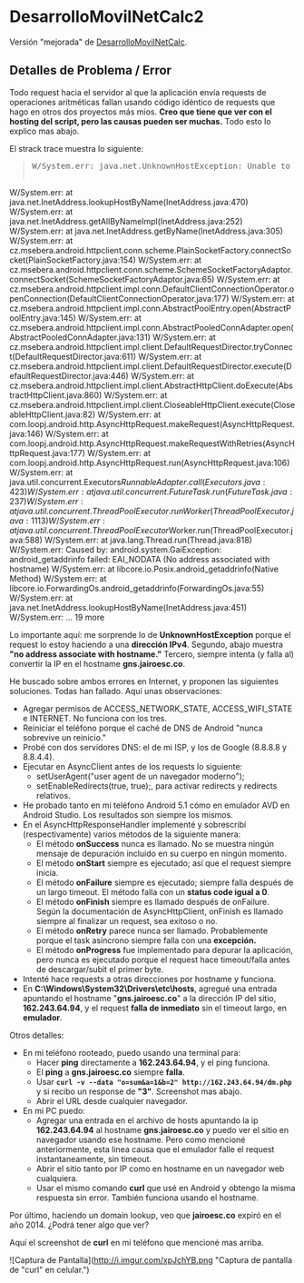 DesarrolloMovilNetCalc2
=======================

Versión "mejorada" de [DesarrolloMovilNetCalc](https://github.com/fdpiniet/DesarrolloMovilNetCalc).

Detalles de Problema / Error
----------------------------

Todo request hacia el servidor al que la aplicación envía requests de operaciones aritméticas fallan usando código idéntico de requests que hago en otros dos proyectos más mios. **Creo que tiene que ver con el hosting del script, pero las causas pueden ser muchas.** Todo esto lo explico mas abajo.

El strack trace muestra lo siguiente:

> <pre>W/System.err: java.net.UnknownHostException: Unable to resolve host "gns.jairoesc.com": No address associated with hostname
W/System.err:     at java.net.InetAddress.lookupHostByName(InetAddress.java:470)
W/System.err:     at java.net.InetAddress.getAllByNameImpl(InetAddress.java:252)
W/System.err:     at java.net.InetAddress.getByName(InetAddress.java:305)
W/System.err:     at cz.msebera.android.httpclient.conn.scheme.PlainSocketFactory.connectSocket(PlainSocketFactory.java:154)
W/System.err:     at cz.msebera.android.httpclient.conn.scheme.SchemeSocketFactoryAdaptor.connectSocket(SchemeSocketFactoryAdaptor.java:65)
W/System.err:     at cz.msebera.android.httpclient.impl.conn.DefaultClientConnectionOperator.openConnection(DefaultClientConnectionOperator.java:177)
W/System.err:     at cz.msebera.android.httpclient.impl.conn.AbstractPoolEntry.open(AbstractPoolEntry.java:145)
W/System.err:     at cz.msebera.android.httpclient.impl.conn.AbstractPooledConnAdapter.open(AbstractPooledConnAdapter.java:131)
W/System.err:     at cz.msebera.android.httpclient.impl.client.DefaultRequestDirector.tryConnect(DefaultRequestDirector.java:611)
W/System.err:     at cz.msebera.android.httpclient.impl.client.DefaultRequestDirector.execute(DefaultRequestDirector.java:446)
W/System.err:     at cz.msebera.android.httpclient.impl.client.AbstractHttpClient.doExecute(AbstractHttpClient.java:860)
W/System.err:     at cz.msebera.android.httpclient.impl.client.CloseableHttpClient.execute(CloseableHttpClient.java:82)
W/System.err:     at com.loopj.android.http.AsyncHttpRequest.makeRequest(AsyncHttpRequest.java:146)
W/System.err:     at com.loopj.android.http.AsyncHttpRequest.makeRequestWithRetries(AsyncHttpRequest.java:177)
W/System.err:     at com.loopj.android.http.AsyncHttpRequest.run(AsyncHttpRequest.java:106)
W/System.err:     at java.util.concurrent.Executors$RunnableAdapter.call(Executors.java:423)
W/System.err:     at java.util.concurrent.FutureTask.run(FutureTask.java:237)
W/System.err:     at java.util.concurrent.ThreadPoolExecutor.runWorker(ThreadPoolExecutor.java:1113)
W/System.err:     at java.util.concurrent.ThreadPoolExecutor$Worker.run(ThreadPoolExecutor.java:588)
W/System.err:     at java.lang.Thread.run(Thread.java:818)
W/System.err: Caused by: android.system.GaiException: android_getaddrinfo failed: EAI_NODATA (No address associated with hostname)
W/System.err:     at libcore.io.Posix.android_getaddrinfo(Native Method)
W/System.err:     at libcore.io.ForwardingOs.android_getaddrinfo(ForwardingOs.java:55)
W/System.err:     at java.net.InetAddress.lookupHostByName(InetAddress.java:451)
W/System.err: 	... 19 more</pre>

Lo importante aquí: me sorprende lo de **UnknownHostException** porque el request lo estoy haciendo a una **dirección IPv4**. Segundo, abajo muestra **"no address associate with hostname."** Tercero, siempre intenta (y falla al) convertir la IP en el hostname **gns.jairoesc.co**.

He buscado sobre ambos errores en Internet, y proponen las siguientes soluciones. Todas han fallado. Aquí unas observaciones:

* Agregar permisos de ACCESS_NETWORK_STATE, ACCESS_WIFI_STATE e INTERNET. No funciona con los tres.
* Reiniciar el teléfono porque el caché de DNS de Android "nunca sobrevive un reinicio."
* Probé con dos servidores DNS: el de mi ISP, y los de Google (8.8.8.8 y 8.8.4.4).
* Ejecutar en AsyncClient antes de los requests lo siguiente:
    - setUserAgent("user agent de un navegador moderno");
    - setEnableRedirects(true, true);, para activar redirects y redirects relativos.
* He probado tanto en mi teléfono Android 5.1 cómo en emulador AVD en Android Studio. Los resultados son siempre los mismos.
* En el AsyncHttpResponseHandler implementé y sobrescribí (respectivamente) varios métodos de la siguiente manera:
    - El método **onSuccess** nunca es llamado. No se muestra ningún mensaje de depuración incluido en su cuerpo en ningún momento.
    - El método **onStart** siempre es ejecutado; así que el request siempre inicia.
    - El método **onFailure** siempre es ejecutado; siempre falla después de un largo timeout. El método falla con un **status code igual a 0**.
    - El método **onFinish** siempre es llamado después de onFailure. Según la documentación de AsyncHttpClient, onFinish es llamado siempre al finalizar un request, sea exitoso o no.
    - El método **onRetry** parece nunca ser llamado. Probablemente porque el task asíncrono siempre falla con una **excepción.** 
    - El método **onProgress** fue implementado para depurar la aplicación, pero nunca es ejecutado porque el request hace timeout/falla antes de descargar/subit el primer byte.
* Intenté hace requests a otras direcciones por hostname y funciona.
* En **C:\Windows\System32\Drivers\etc\hosts**, agregué una entrada apuntando el hostname "**gns.jairoesc.co**" a la dirección IP del sitio, **162.243.64.94**, y el request **falla de inmediato** sin el timeout largo, en **emulador**.

Otros detalles:

* En mi teléfono rooteado, puedo usando una terminal para:
    - Hacer **ping** directamente a **162.243.64.94**, y el ping funciona.
    - El **ping** a **gns.jairoesc.co** siempre **falla**.
    - Usar **`curl -v --data "o=sum&a=1&b=2" http://162.243.64.94/dm.php`** y si recibo un response de **"3"**. Screenshot mas abajo.
    - Abrir el URL desde cualquier navegador.
* En mi PC puedo:
    - Agregar una entrada en el archivo de hosts apuntando la ip **162.243.64.94** al hostname **gns.jairoesc.co** y puedo ver el sitio en navegador usando ese hostname. Pero como mencioné anteriormente, esta linea causa que el emulador falle el request instantaneamente, sin timeout.
    - Abrir el sitio tanto por IP como en hostname en un navegador web cualquiera.
    - Usar el mismo comando **curl** que usé en Android y obtengo la misma respuesta sin error. También funciona usando el hostname.

Por último, haciendo un domain lookup, veo que **jairoesc.co** expiró en el año 2014. ¿Podrá tener algo que ver?

Aquí el screenshot de **curl** en mi teléfono que mencioné mas arriba.

![Captura de Pantalla](http://i.imgur.com/xpJchYB.png "Captura de pantalla de "curl" en celular.")
